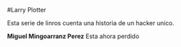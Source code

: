 #Larry Plotter

Esta serie de linros cuenta una historia de un hacker unico.

**Miguel Mingoarranz Perez** Esta ahora perdido

